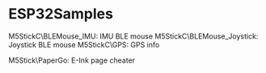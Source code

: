 # ESP32Samples

M5StickC\BLEMouse_IMU: IMU BLE mouse
M5StickC\BLEMouse_Joystick: Joystick BLE mouse
M5StickC\GPS: GPS info

M5Stick\PaperGo: E-Ink page cheater

